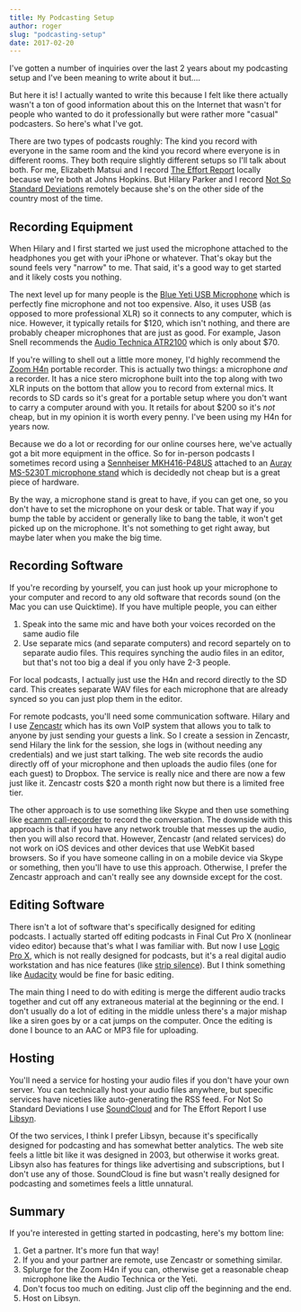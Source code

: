 ```yaml
---
title: My Podcasting Setup
author: roger
slug: "podcasting-setup"
date: 2017-02-20
---
```


I've gotten a number of inquiries over the last 2 years about my podcasting setup and I've been meaning to write about it but....

But here it is! I actually wanted to write this because I felt like there actually wasn't a ton of good information about this on the Internet that wasn't for people who wanted to do it professionally but were rather more "casual" podcasters. So here's what I've got.

There are two types of podcasts roughly: The kind you record with everyone in the same room and the kind you record where everyone is in different rooms. They both require slightly different setups so I'll talk about both. For me, Elizabeth Matsui and I record [The Effort Report](http://effortreport.libsyn.com) locally because we're both at Johns Hopkins. But Hilary Parker and I record [Not So Standard Deviations](https://soundcloud.com/nssd-podcast) remotely because she's on the other side of the country most of the time.

## Recording Equipment

When Hilary and I first started we just used the microphone attached to the headphones you get with your iPhone or whatever. That's okay but the sound feels very "narrow" to me. That said, it's a good way to get started and it likely costs you nothing.

The next level up for many people is the [Blue Yeti USB Microphone](https://www.amazon.com/Blue-Yeti-USB-Microphone-Silver/dp/B002VA464S/) which is perfectly fine microphone and not too expensive. Also, it uses USB (as opposed to more professional XLR) so it connects to any computer, which is nice. However, it typically retails for $120, which isn't nothing, and there are probably cheaper microphones that are just as good. For example, Jason Snell recommends the [Audio Technica ATR2100](https://www.amazon.com/Audio-Technica-ATR2100-USB-Cardioid-Dynamic-Microphone/dp/B004QJOZS4/ref=as_li_ss_tl?ie=UTF8&qid=1479488629&sr=8-2&keywords=audio-technica+atr&linkCode=sl1&tag=incomparablepod-20&linkId=0919132824ac2090de45f2b1135b0163) which is only about $70.

If you're willing to shell out a little more money, I'd highly recommend the [Zoom H4n](https://www.zoom-na.com/products/field-video-recording/field-recording/zoom-h4n-handy-recorder) portable recorder. This is actually two things: a microphone *and* a recorder. It has a nice stero microphone built into the top along with two XLR inputs on the bottom that allow you to record from external mics. It records to SD cards so it's great for a portable setup where you don't want to carry a computer around with you. It retails for about $200 so it's *not* cheap, but in my opinion it is worth every penny. I've been using my H4n for years now.

Because we do a lot or recording for our online courses here, we've actually got a bit more equipment in the office. So for in-person podcasts I sometimes record using a [Sennheiser MKH416-P48US](https://en-us.sennheiser.com/short-gun-tube-microphone-camera-films-mkh-416-p48u3) attached to an [Auray MS-5230T microphone stand](https://www.amazon.com/gp/product/B00D4AGIBS/) which is decidedly not cheap but is a great piece of hardware.

By the way, a microphone stand is great to have, if you can get one, so you don't have to set the microphone on your desk or table. That way if you bump the table by accident or generally like to bang the table, it won't get picked up on the microphone. It's not something to get right away, but maybe later when you make the big time.

## Recording Software

If you're recording by yourself, you can just hook up your microphone to your computer and record to any old software that records sound (on the Mac you can use Quicktime). If you have multiple people, you can either

1. Speak into the same mic and have both your voices recorded on the same audio file
2. Use separate mics (and separate computers) and record separtely on to separate audio files. This requires synching the audio files in an editor, but that's not too big a deal if you only have 2-3 people.

For local podcasts, I actually just use the H4n and record directly to the SD card. This creates separate WAV files for each microphone that are already synced so you can just plop them in the editor. 

For remote podcasts, you'll need some communication software. Hilary and I use [Zencastr](https://zencastr.com) which has its own VoIP system that allows you to talk to anyone by just sending your guests a link. So I create a session in Zencastr, send Hilary the link for the session, she logs in (without needing any credentials) and we just start talking. The web site records the audio directly off of your microphone and then uploads the audio files (one for each guest) to Dropbox. The service is really nice and there are now a few just like it. Zencastr costs $20 a month right now but there is a limited free tier.

The other approach is to use something like Skype and then use something like [ecamm call-recorder](http://www.ecamm.com/mac/callrecorder/) to record the conversation. The downside with this approach is that if you have any network trouble that messes up the audio, then you will also record that. However, Zencastr (and related services) do not work on iOS devices and other devices that use WebKit based browsers. So if you have someone calling in on a mobile device via Skype or something, then you'll have to use this approach. Otherwise, I prefer the Zencastr approach and can't really see any downside except for the cost.

## Editing Software

There isn't a lot of software that's specifically designed for editing podcasts. I actually started off editing podcasts in Final Cut Pro X (nonlinear video editor) because that's what I was familiar with. But now I use [Logic Pro X](http://www.apple.com/logic-pro/), which is not really designed for podcasts, but it's a real digital audio workstation and has nice features (like [strip silence](https://support.apple.com/kb/PH13055?locale=en_US)). But I think something like [Audacity](http://www.audacityteam.org) would be fine for basic editing.

The main thing I need to do with editing is merge the different audio tracks together and cut off any extraneous material at the beginning or the end. I don't usually do a lot of editing in the middle unless there's a major mishap like a siren goes by or a cat jumps on the computer. Once the editing is done I bounce to an AAC or MP3 file for uploading.

## Hosting

You'll need a service for hosting your audio files if you don't have your own server. You can technically host your audio files anywhere, but specific services have niceties like auto-generating the RSS feed. For Not So Standard Deviations I use [SoundCloud](https://soundcloud.com/stream) and for The Effort Report I use [Libsyn](https://www.libsyn.com). 

Of the two services, I think I prefer Libsyn, because it's specifically designed for podcasting and has somewhat better analytics. The web site feels a little bit like it was designed in 2003, but otherwise it works great. Libsyn also has features for things like advertising and subscriptions, but I don't use any of those. SoundCloud is fine but wasn't really designed for podcasting and sometimes feels a little unnatural.

## Summary

If you're interested in getting started in podcasting, here's my bottom line:

1. Get a partner. It's more fun that way!
2. If you and your partner are remote, use Zencastr or something similar.
3. Splurge for the Zoom H4n if you can, otherwise get a reasonable cheap microphone like the Audio Technica or the Yeti.
4. Don't focus too much on editing. Just clip off the beginning and the end.
5. Host on Libsyn.

